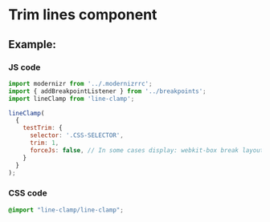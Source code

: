 # Trim lines component

## Example:

### JS code

```javascript
import modernizr from '../.modernizrrc';
import { addBreakpointListener } from '../breakpoints';
import lineClamp from 'line-clamp';

lineClamp(
  {
    testTrim: {
      selector: '.CSS-SELECTOR',
      trim: 1,
      forceJs: false, // In some cases display: webkit-box break layout.
    }
  }
);
```

### CSS code

```css
@import "line-clamp/line-clamp";
```
